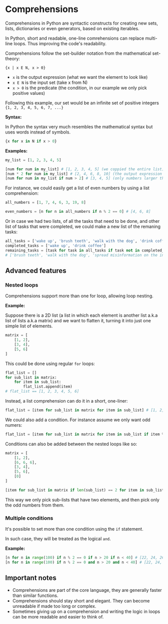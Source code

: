 # Comprehensions

Comprehensions in Python are syntactic constructs for creating new sets, lists, dictionaries or even generators,
based on existing iterables.

In Python, short and readable, one-line comrehensions can replace multi-line loops.
Thus improving the code's readability.

Comprehensions follow the set-builder notation from the mathematical set-theory:

```
{x | x E N, x > 0}
```

- `x` is the output expression (what we want the element to look like)
- `x E N` is the input set (take x from N)
- `x > 0` is the predicate (the condition, in our example we only pick positive values)

Following this example, our set would be an infinite set of positive integers `{1, 2, 3, 4, 5, 6, 7, ...}`

**Syntax:**

In Python the syntax very much resembles the mathematical syntax but uses words instead of symbols.

```python
{x for x in N if x > 0}
```

**Examples:**

```python
my_list = [1, 2, 3, 4, 5]

[num for num in my_list] # [1, 2, 3, 4, 5] (we coppied the entire list)
[num * 2 for num in my_list] # [2, 4, 6, 8, 10] (the output expression is num*2, thus every item was multiplied)
[num for num in my_list if num > 2] # [3, 4, 5] (only numbers larger than 2 were picked)
```

For instance, we could easily get a list of even numbers by using a list comprehension:
```python
all_numbers = [1, 7, 4, 6, 3, 19, 8]

even_numbers = [n for n in all_numbers if n % 2 == 0] # [4, 6, 8]
```

Or in case we had two lists, of all the tasks that need to be done, and other list of tasks that were completed,
we could make a new list of the remaning tasks:

```python
all_tasks = ['wake up', 'brush teeth', 'walk with the dog', 'drink coffee', 'spread misinformation on the internet']
completed_tasks = ['wake up', 'drink coffee']
remaining_tasks = [task for task in all_tasks if task not in completed_tasks]
# ['brush teeth', 'walk with the dog', 'spread misinformation on the internet']
```

## Advanced features

### Nested loops

Comprehensions support more than one for loop, allowing loop nesting.

**Example:**

Suppose there is a 2D list (a list in which each element is another list a.k.a list of lists a.k.a matrix)
and we want to flatten it, turning it into just one simple list of elements.

```python
matrix = [
    [1, 2],
    [3, 4],
    [5, 6]
]
```

This could be done using regular `for` loops:
```python
flat_list = []
for sub_list in matrix:
    for item in sub_list:
        flat_list.append(item)
# flat_list == [1, 2, 3, 4, 5, 6]
```

Instead, a list comprehension can do it in a short, one-liner:
```python
flat_list = [item for sub_list in matrix for item in sub_list] # [1, 2, 3, 4, 5, 6]
```

We could also add a condition. For instance assume we only want odd numers:
```python
flat_list = [item for sub_list in matrix for item in sub_list if item % 2 != 0] # [1, 3, 5]
```

Conditions can also be added between the nested loops like so:
```python
matrix = [ 
    [1, 2], 
    [6, 6, 6], 
    [3, 4], 
    [5, 6], 
    [0] 
]

[item for sub_list in matrix if len(sub_list) == 2 for item in sub_list if item % 2 != 0] # [1, 3, 5]
```

This way we only pick sub-lists that have two elements, and then pick only the odd numbers from them.

### Multiple conditions

It's possible to set more than one condition using the `if` statement.

In such case, they will be treated as the logical `and`.

**Example:**

```python
[n for n in range(100) if n % 2 == 0 if n > 20 if n < 40] # [22, 24, 26, 28, 30, 32, 34, 36, 38]
[n for n in range(100) if n % 2 == 0 and n > 20 and n < 40] # [22, 24, 26, 28, 30, 32, 34, 36, 38]
```

## Important notes

- Comprehensions are part of the core language, they are generally faster than similar functions.
- Comprehensions should stay short and elegant. They can become unreadable if made too long or complex.
- Sometimes giving up on a comprehension and writing the logic in loops can be more readable and easier to think of.